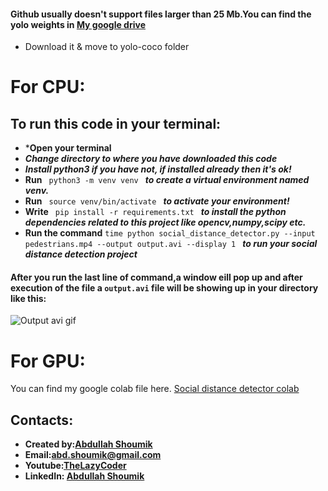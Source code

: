 

#### Github usually doesn't support files larger than 25 Mb.You can find the yolo weights in [My google drive](https://drive.google.com/file/d/1QrGGrZl-K2z9IH410o9oeGvbKdIDjGIS/view?usp=sharing) 
* Download it & move to yolo-coco folder

# For CPU:

## To run this code in your terminal:
* ***Open your terminal**
* ***Change directory to where you have downloaded this code***
* ***Install python3 if you have not, if installed already then it's ok!***
* **Run**  `  python3 -m venv venv  ` ***to create a virtual environment named venv.***
* **Run**   `  source venv/bin/activate  ` 
***to activate your environment!***
* **Write**   `  pip install -r requirements.txt  ` 
***to install the python dependencies related to this project like opencv,numpy,scipy etc.***
* **Run the command** `time python social_distance_detector.py --input pedestrians.mp4 --output output.avi --display 1
` ***to run your social distance detection project***

#### After you run the last line of command,a window eill pop up and after execution of the file a `output.avi` file will be showing up in your directory like this:
![Output avi gif](https://github.com/abd-shoumik/Social-distance-detection/blob/master/social%20distance%20detection.gif)

# For GPU:
You can find my google colab file here. [Social distance detector colab](https://colab.research.google.com/drive/13IzdPCsAo4L613cmBEmrtM-NgSvMukb-?usp=sharing)

## Contacts:
* **Created by:[Abdullah Shoumik](https://github.com/abd-shoumik)**
* **Email:[abd.shoumik@gmail.com](https://abd.shoumik@gmail.com)**
* **Youtube:[TheLazyCoder](https://youtube.com/channel/UCWjx_FKjjfjAL-wtSi-iS4g)**
* **LinkedIn: [Abdullah Shoumik](https://www.linkedin.com/in/abdullah-shoumik-7a0b36135/)**
